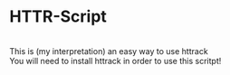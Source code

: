 # HTTR-Script
<br>
This is (my interpretation) an easy way to use httrack<br>
You will need to install httrack in order to use this scritpt!<br>
<br>
